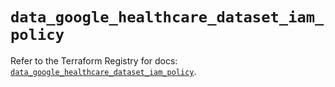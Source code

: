 # `data_google_healthcare_dataset_iam_policy`

Refer to the Terraform Registry for docs: [`data_google_healthcare_dataset_iam_policy`](https://registry.terraform.io/providers/hashicorp/google-beta/6.16.0/docs/data-sources/google_healthcare_dataset_iam_policy).
